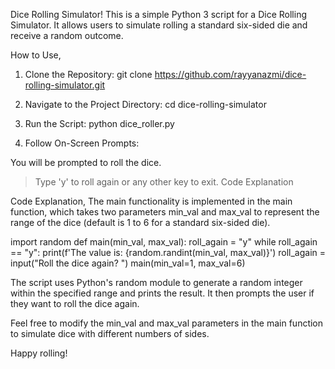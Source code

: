 Dice Rolling Simulator!
This is a simple Python 3 script for a Dice Rolling Simulator. It allows users to simulate rolling a standard six-sided die and receive a random outcome.

How to Use,
1. Clone the Repository:
git clone https://github.com/rayyanazmi/dice-rolling-simulator.git

2. Navigate to the Project Directory:
cd dice-rolling-simulator

3. Run the Script:
python dice_roller.py

4. Follow On-Screen Prompts:

You will be prompted to roll the dice.
 > Type 'y' to roll again or any other key to exit.
 > Code Explanation

Code Explanation,
The main functionality is implemented in the main function, which takes two parameters min_val and max_val to represent the range of the dice (default is 1 to 6 for a standard six-sided die).

import random
def main(min_val, max_val): 
    roll_again = "y"
    while roll_again == "y":
        print(f'The value is: {random.randint(min_val, max_val)}')
        roll_again = input("Roll the dice again? ")
main(min_val=1, max_val=6)

The script uses Python's random module to generate a random integer within the specified range and prints the result. It then prompts the user if they want to roll the dice again.

Feel free to modify the min_val and max_val parameters in the main function to simulate dice with different numbers of sides.

Happy rolling!

